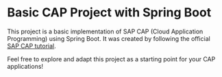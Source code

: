 # Basic CAP Project with Spring Boot

This project is a basic implementation of SAP CAP (Cloud Application Programming) using Spring Boot. It was created by following the official [SAP CAP tutorial](https://cap.cloud.sap/docs/get-started/in-a-nutshell#jumpstart).

Feel free to explore and adapt this project as a starting point for your CAP applications!
